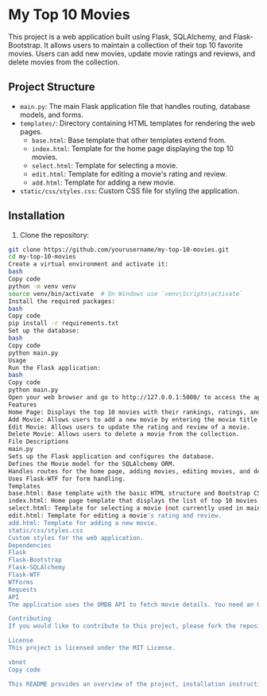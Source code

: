 # My Top 10 Movies

This project is a web application built using Flask, SQLAlchemy, and Flask-Bootstrap. It allows users to maintain a collection of their top 10 favorite movies. Users can add new movies, update movie ratings and reviews, and delete movies from the collection.

## Project Structure

- `main.py`: The main Flask application file that handles routing, database models, and forms.
- `templates/`: Directory containing HTML templates for rendering the web pages.
  - `base.html`: Base template that other templates extend from.
  - `index.html`: Template for the home page displaying the top 10 movies.
  - `select.html`: Template for selecting a movie.
  - `edit.html`: Template for editing a movie's rating and review.
  - `add.html`: Template for adding a new movie.
- `static/css/styles.css`: Custom CSS file for styling the application.

## Installation

1. Clone the repository:

```bash
git clone https://github.com/yourusername/my-top-10-movies.git
cd my-top-10-movies
Create a virtual environment and activate it:
bash
Copy code
python -m venv venv
source venv/bin/activate  # On Windows use `venv\Scripts\activate`
Install the required packages:
bash
Copy code
pip install -r requirements.txt
Set up the database:
bash
Copy code
python main.py
Usage
Run the Flask application:
bash
Copy code
python main.py
Open your web browser and go to http://127.0.0.1:5000/ to access the application.
Features
Home Page: Displays the top 10 movies with their rankings, ratings, and reviews.
Add Movie: Allows users to add a new movie by entering the movie title. The application fetches movie details from the OMDB API.
Edit Movie: Allows users to update the rating and review of a movie.
Delete Movie: Allows users to delete a movie from the collection.
File Descriptions
main.py
Sets up the Flask application and configures the database.
Defines the Movie model for the SQLAlchemy ORM.
Handles routes for the home page, adding movies, editing movies, and deleting movies.
Uses Flask-WTF for form handling.
Templates
base.html: Base template with the basic HTML structure and Bootstrap CSS.
index.html: Home page template that displays the list of top 10 movies.
select.html: Template for selecting a movie (not currently used in main.py).
edit.html: Template for editing a movie's rating and review.
add.html: Template for adding a new movie.
static/css/styles.css
Custom styles for the web application.
Dependencies
Flask
Flask-Bootstrap
Flask-SQLAlchemy
Flask-WTF
WTForms
Requests
API
The application uses the OMDB API to fetch movie details. You need an OMDB API key to use this feature. Replace the placeholder key in main.py with your own API key.

Contributing
If you would like to contribute to this project, please fork the repository and submit a pull request with your changes.

License
This project is licensed under the MIT License.

vbnet
Copy code

This README provides an overview of the project, installation instructions, usage details, and information about the project's structure and dependencies. If you have any other requirements or modifications, please let me know!